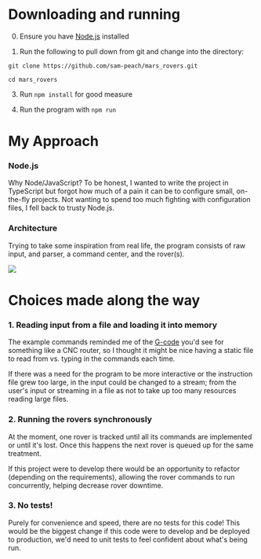 # Downloading and running

0. Ensure you have [Node.js](https://nodejs.org/en/) installed

1. Run the following to pull down from git and change into the directory:

```
git clone https://github.com/sam-peach/mars_rovers.git

cd mars_rovers
```

3. Run `npm install` for good measure

4. Run the program with `npm run`

# My Approach

### Node.js

Why Node/JavaScript? To be honest, I wanted to write the project in TypeScript but forgot how much of a pain it can be to configure small, on-the-fly projects. Not wanting to spend too much fighting with configuration files, I fell back to trusty Node.js.

### Architecture

Trying to take some inspiration from real life, the program consists of raw input, and parser, a command center, and the rover(s).

![](https://i.imgur.com/mBTKwx0.png)

# Choices made along the way

### 1. Reading input from a file and loading it into memory

The example commands reminded me of the [G-code](https://en.wikipedia.org/wiki/G-code) you'd see for something like a CNC router, so I thought it might be nice having a static file to read from vs. typing in the commands each time.

If there was a need for the program to be more interactive or the instruction file grew too large, in the input could be changed to a stream; from the user's input or streaming in a file as not to take up too many resources reading large files.

### 2. Running the rovers synchronously

At the moment, one rover is tracked until all its commands are implemented or until it's lost. Once this happens the next rover is queued up for the same treatment.

If this project were to develop there would be an opportunity to refactor (depending on the requirements), allowing the rover commands to run concurrently, helping decrease rover downtime.

### 3. No tests!

Purely for convenience and speed, there are no tests for this code! This would be the biggest change if this code were to develop and be deployed to production, we'd need to unit tests to feel confident about what's being run.
